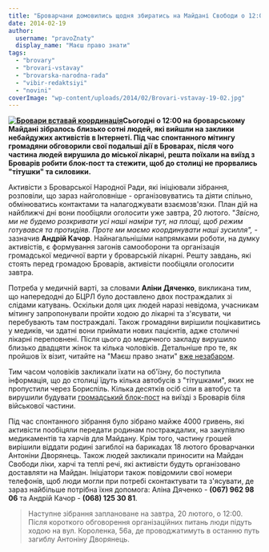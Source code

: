 ```yaml
---
title: "Броварчани домовились щодня збиратись на Майдані Свободи о 12:00"
date: 2014-02-19
author: 
  username: "pravoZnaty"
  display_name: "Маєш право знати"
tags: 
  - "brovary"
  - "brovari-vstavay"
  - "brovarska-narodna-rada"
  - "vibir-redaktsiyi"
  - "novini"
coverImage: "wp-content/uploads/2014/02/Brovari-vstavay-19-02.jpg"
---
```


**[![Бровари вставай координація](https://mpz.brovary.org/wp-content/uploads/2014/02/Brovari-vstavay-koordinatsiya.jpg)](https://mpz.brovary.org/wp-content/uploads/2014/02/Brovari-vstavay-koordinatsiya.jpg)Сьогодні о 12:00 на броварському Майдані зібралось близько сотні людей, які вийшли на заклики небайдужих активістів в Інтернеті. Під час спонтанного мітингу громадяни обговорили свої подальші дії в Броварах, після чого частина людей вирушила до міської лікарні, решта поїхали на виїзд з Броварів робити блок-пост та стежити, щоб до столиці не прорвались "тітушки" та силовики.**

Активісти з Броварської Народної Ради, які ініціювали зібрання, розповіли, що зараз найголовніше - організовуватись та діяти спільно, обмінюватись контактами та налагоджувати взаємозв'язки. План дій на найближчі дні вони пообіцяли оголосити уже завтра, 20 лютого. "_Звісно, ми не будемо розкривати усі наші наміри тут, на площі, щоб режим готувався та протидіяв. Проте ми маємо координувати наші зусилля", -_ зазначив **Андрій Качор**. Найнагальнішіми напрямками роботи, на думку активістів, є формування загонів самооборони та організація громадської медичної варти у броварській лікарні. Решту завдань, які стоять перед громадою Броварів, активісти пообіцяли оголосити завтра.

Потреба у медичній варті, за словами **Аліни Дяченко**, викликана тим, що напередодні до БЦРЛ було доставлено двох постраждалих зі слідами катувань. Оскільки доля цих людей наразі невідома, учасникам мітингу запропонували пройти ходою до лікарні та з'ясувати, чи перебувають там постраждалі. Також громадяни вирішили поцікавитись у медиків, чи здатні вони приймати нових пацієнтів, адже столичні лікарні переповнені. Після цього до медичного закладу вирушило близько двадцяти жінок та кілька чоловіків. Детальніше про те, як пройшов їх візит, читайте на "Маєш право знати" [вже незабаром](https://mpz.brovary.org/brovarsku-likarnyu-vzyali-pid-gromadsku-vartu-shhob-pilnuvati-poranenih/).

Тим часом чоловіків закликали їхати на об'їзну, бо поступила інформація, що до столиці їдуть кілька автобусів з "тітушками", яких не пропустили через Бориспіль. Кілька десятків осіб сіли в автобус та вирушили будувати [громадський блок-пост](https://mpz.brovary.org/na-trasi-brovari-kiyiv-aktivisti-stvorili-blok-post-dlya-avtobusiv-titushkiv-ta-berkutu/) на виїзді з Броварів біля військової частини.

Під час спонтанного зібрання було зібрано майже 4000 гривень, які активісти пообіцяли передати родинам постраждалих, на закупівлю медикаментів та харчів для Майдану. Крім того, частину грошей вирішили віддати родині загиблої на барикадах 18 лютого броварчанки Антоніни Дворянець. Також людей закликали приносити на Майдан Свободи ліки, харчі та теплі речі, які активісти будуть організовано доставляти на Майдан. Ініціатори також повідомили свої номери телефонів, щоб люди могли при потребі сконтактувати та з'ясувати, де зараз найбільше потрібна їхня допомога: Аліна Дяченко - **(067) 962 98 06** та Андрій Качор - **(068) 125 30 81**.

> Наступне зібрання заплановане на завтра, 20 лютого, о 12:00. Після короткого обговорення організаційних питань люди підуть ходою на вул. Короленка, 56а, де проводжатимуть в останню путь загиблу Антоніну Дворянець.
